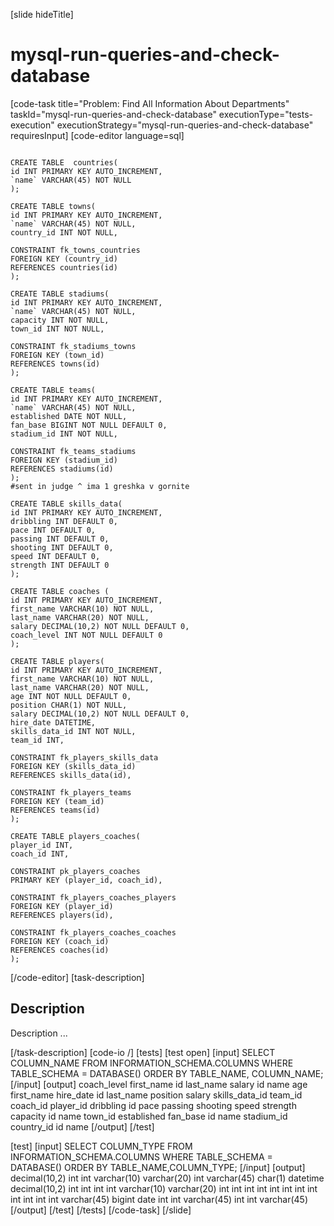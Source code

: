 [slide hideTitle]
# mysql-run-queries-and-check-database
[code-task title="Problem: Find All Information About Departments" taskId="mysql-run-queries-and-check-database" executionType="tests-execution" executionStrategy="mysql-run-queries-and-check-database" requiresInput]
[code-editor language=sql]
```

CREATE TABLE  countries(
id INT PRIMARY KEY AUTO_INCREMENT,
`name` VARCHAR(45) NOT NULL
);

CREATE TABLE towns(
id INT PRIMARY KEY AUTO_INCREMENT,
`name` VARCHAR(45) NOT NULL,
country_id INT NOT NULL,

CONSTRAINT fk_towns_countries
FOREIGN KEY (country_id)
REFERENCES countries(id)
);

CREATE TABLE stadiums(
id INT PRIMARY KEY AUTO_INCREMENT,
`name` VARCHAR(45) NOT NULL,
capacity INT NOT NULL,
town_id INT NOT NULL,

CONSTRAINT fk_stadiums_towns
FOREIGN KEY (town_id)
REFERENCES towns(id)
);

CREATE TABLE teams(
id INT PRIMARY KEY AUTO_INCREMENT,
`name` VARCHAR(45) NOT NULL,
established DATE NOT NULL,
fan_base BIGINT NOT NULL DEFAULT 0,
stadium_id INT NOT NULL,

CONSTRAINT fk_teams_stadiums
FOREIGN KEY (stadium_id)
REFERENCES stadiums(id)
);
#sent in judge ^ ima 1 greshka v gornite 

CREATE TABLE skills_data(
id INT PRIMARY KEY AUTO_INCREMENT,
dribbling INT DEFAULT 0,
pace INT DEFAULT 0,
passing INT DEFAULT 0,
shooting INT DEFAULT 0,
speed INT DEFAULT 0,
strength INT DEFAULT 0
);

CREATE TABLE coaches (
id INT PRIMARY KEY AUTO_INCREMENT,
first_name VARCHAR(10) NOT NULL,
last_name VARCHAR(20) NOT NULL,
salary DECIMAL(10,2) NOT NULL DEFAULT 0,
coach_level INT NOT NULL DEFAULT 0
);

CREATE TABLE players(
id INT PRIMARY KEY AUTO_INCREMENT,
first_name VARCHAR(10) NOT NULL,
last_name VARCHAR(20) NOT NULL,
age INT NOT NULL DEFAULT 0,
position CHAR(1) NOT NULL,
salary DECIMAL(10,2) NOT NULL DEFAULT 0,
hire_date DATETIME,
skills_data_id INT NOT NULL,
team_id INT,

CONSTRAINT fk_players_skills_data
FOREIGN KEY (skills_data_id)
REFERENCES skills_data(id),

CONSTRAINT fk_players_teams
FOREIGN KEY (team_id)
REFERENCES teams(id)
);

CREATE TABLE players_coaches(
player_id INT,
coach_id INT,

CONSTRAINT pk_players_coaches
PRIMARY KEY (player_id, coach_id),

CONSTRAINT fk_players_coaches_players
FOREIGN KEY (player_id)
REFERENCES players(id),

CONSTRAINT fk_players_coaches_coaches
FOREIGN KEY (coach_id)
REFERENCES coaches(id)
);
```
[/code-editor]
[task-description]
## Description
Description ...

[/task-description]
[code-io /]
[tests]
[test open]
[input]
SELECT COLUMN_NAME FROM INFORMATION_SCHEMA.COLUMNS
WHERE TABLE_SCHEMA = DATABASE()
ORDER BY TABLE_NAME, COLUMN_NAME;
[/input]
[output]
coach_level
first_name
id
last_name
salary
id
name
age
first_name
hire_date
id
last_name
position
salary
skills_data_id
team_id
coach_id
player_id
dribbling
id
pace
passing
shooting
speed
strength
capacity
id
name
town_id
established
fan_base
id
name
stadium_id
country_id
id
name
[/output]
[/test]

[test]
[input]
SELECT COLUMN_TYPE FROM INFORMATION_SCHEMA.COLUMNS
WHERE TABLE_SCHEMA = DATABASE()
ORDER BY TABLE_NAME,COLUMN_TYPE;
[/input]
[output]
decimal(10,2)
int
int
varchar(10)
varchar(20)
int
varchar(45)
char(1)
datetime
decimal(10,2)
int
int
int
int
varchar(10)
varchar(20)
int
int
int
int
int
int
int
int
int
int
int
int
varchar(45)
bigint
date
int
int
varchar(45)
int
int
varchar(45)
[/output]
[/test]
[/tests]
[/code-task]
[/slide]